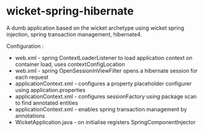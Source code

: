 wicket-spring-hibernate
=======================

A dumb application based on the wicket archetype using wicket spring injection, spring transaction management, hibernate4.

Configuration :
  * web.xml - spring ContextLoaderListener to load application context on container load, uses contextConfigLocation
  * web.xml - spring OpenSessionInViewFilter opens a hibernate session for each request
  * applicationContext.xml - configures a property placeholder configurer using application.properties
  * applicationContext.xml - configures sessionFactory using package scan to find annotated entities
  * applicationContext.xml - enables spring transaction management by annotations
  * WicketApplication.java - on initialise registers SpringComponentInjector
  
